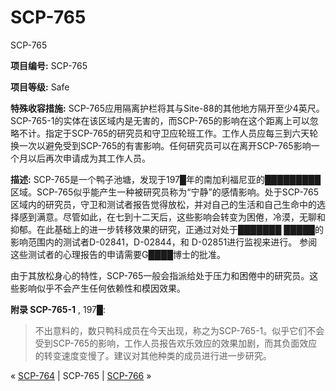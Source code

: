 # SCP-765
                        




SCP-765



**项目编号:**  SCP-765

**项目等级:**  Safe

**特殊收容措施:**  SCP-765应用隔离护栏将其与Site-88的其他地方隔开至少4英尺。SCP-765-1的实体在该区域内是无害的，而SCP-765的影响在这个距离上可以忽略不计。指定于SCP-765的研究员和守卫应轮班工作。工作人员应每三到六天轮换一次以避免受到SCP-765的有害影响。任何研究员可以在离开SCP-765影响一个月以后再次申请成为其工作人员。

**描述:**  SCP-765是一个鸭子池塘，发现于197█年的南加利福尼亚的█████████区域。SCP-765似乎能产生一种被研究员称为“宁静”的感情影响。处于SCP-765区域内的研究员，守卫和测试者报告觉得放松，并对自己的生活和自己生命中的选择感到满意。尽管如此，在七到十二天后，这些影响会转变为困倦，冷漠，无聊和抑郁。在此基础上的进一步转移效果的研究，正通过对处于███████ █████的影响范围内的测试者D-02841，D-02844，和 D-02851进行监视来进行。 参阅这些测试者的心理报告的申请需要G████博士的批准。

由于其放松身心的特性，SCP-765一般会指派给处于压力和困倦中的研究员。这些影响似乎不会产生任何依赖性和模因效果。

**附录 SCP-765-1** , 197█:


> 不出意料的，数只鸭科成员在今天出现，称之为SCP-765-1。似乎它们不会受到SCP-765的影响，工作人员报告欢乐效应的效果加剧，而其负面效应的转变速度变慢了。建议对其他种类的成员进行进一步研究。
> 



« [SCP-764](/scp-764) | SCP-765 | [SCP-766](/scp-766) »





                    